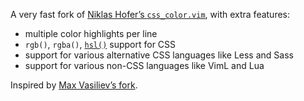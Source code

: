 <img src="http://ap.github.io/vim-css-color/screenshot.png" alt=""/>

A very fast fork of [Niklas Hofer’s `css_color.vim`](http://www.vim.org/scripts/script.php?script_id=2150), with extra features:

* multiple color highlights per line
* `rgb()`, `rgba()`, [`hsl()`](http://www.w3.org/TR/css3-color/#hsl-color) support for CSS
* support for various alternative CSS languages like Less and Sass
* support for various non-CSS languages like VimL and Lua

Inspired by [Max Vasiliev’s fork](https://github.com/skammer/vim-css-color).
